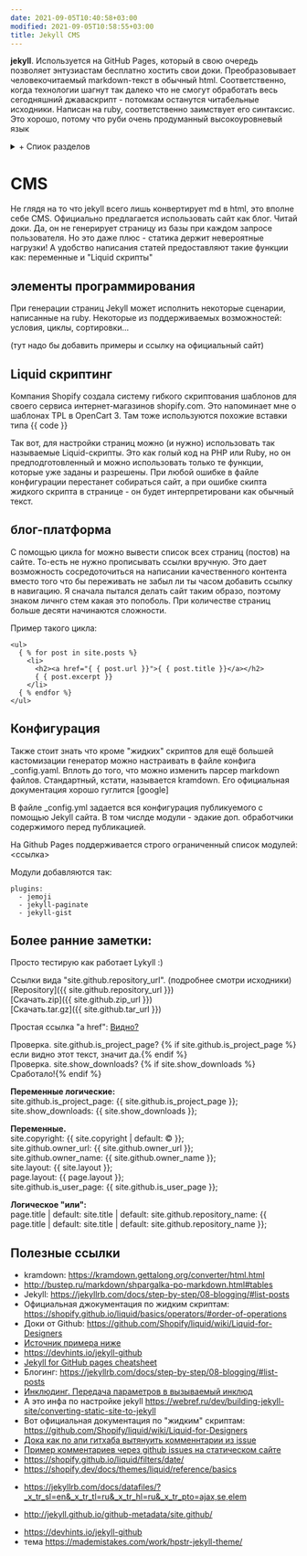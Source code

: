 ```yaml
---
date: 2021-09-05T10:40:58+03:00
modified: 2021-09-05T10:58:55+03:00
title: Jekyll CMS
---
```


**jekyll**. Используется на GitHub Pages, который в свою очередь позволяет энтузиастам бесплатно хостить свои доки. Преобразовывает человекочитаемый markdown-текст в обычный html. Соответственно, когда технологии шагнут так далеко что не смогут обработать весь сегодняшний джаваскрипт - потомкам останутся читабельные исходники. Написан на ruby, соответственно заимствует его синтаксис. Это хорошо, потому что руби очень продуманный высокоуровневый язык

<details markdown="1"><summary  markdown="0">+ Спиок разделов</summary>
* Table of Content
{: toc}
</details>

# CMS
Не глядя на то что jekyll всего лишь конвертирует md в html, это вполне себе CMS. Официально предлагается использовать сайт как блог. Читай доки.
Да, он не генерирует страницу из базы при каждом запросе пользователя. Но это даже плюс - статика держит невероятные нагрузки! А удобство написания статей предоставляют такие функции как: переменные и "Liquid скрипты"

## элементы программирования
При генерации страниц Jekyll может исполнить некоторые сценарии, написанные на ruby. Некоторые из поддерживаемых возможностей: условия, циклы, сортировки...

(тут надо бы добавить примеры и ссылку на официальный сайт)

## Liquid скриптинг
Компания Shopify создала систему гибкого скриптования шаблонов для своего сервиса интернет-магазинов shopify.com. Это напоминает мне о шаблонах TPL в OpenCart 3. Там тоже используются похожие вставки типа \{\{ code \}\}

Так вот, для настройки страниц можно (и нужно) использовать так называемые Liquid-скрипты. Это как голый код на PHP или Ruby, но он предподготовленный и можно использовать только те функции, которые уже заданы и разрешены. При любой ошибке в файле конфигурации перестанет собираться сайт, а при ошибке скипта жидкого скрипта в странице - он будет интерпретировани как обычный текст.  

## блог-платформа
С помощью цикла for можно вывести список всех страниц (постов) на сайте. То-есть не нужно прописывать ссылки вручную. Это дает возможность сосредоточиться на написании качественного контента вместо того что бы переживать не забыл ли ты часом добавить ссылку в навигацию. Я сначала пытался делать сайт таким образо, поэтому знаком личнго стем какая это попоболь. При количестве страниц больше десяти начинаются сложности.

Пример такого цикла:
```
<ul>
  { % for post in site.posts %}
    <li>
      <h2><a href="{ { post.url }}">{ { post.title }}</a></h2>
      { { post.excerpt }}
    </li>
  { % endfor %}
</ul>
```


## Конфигурация
Также стоит знать что кроме "жидких" скриптов для ещё большей кастомизации генератор можно настраивать в файле конфига \_config.yaml. Вплоть до того, что можно изменить парсер markdown файлов. Стандартный, кстати, называется kramdown. Его официальная документация хорошо гуглится [google]

В файле \_config.yml задается вся конфигурация публикуемого с помощью Jekyll сайта. В том числде модули - эдакие доп. обработчики содержимого перед публикацией.

На Github Pages поддерживается строго ограниченный список модулей: <ссылка>

Модули добавляются так:
```
plugins:
  - jemoji
  - jekyll-paginate
  - jekyll-gist
```

## Более ранние заметки:

Просто тестирую как работает Lykyll :)      
  
Ссылки вида "site.github.repository_url". (подробнее смотри исходники)  
[Repository]({{ site.github.repository_url }})  
[Скачать.zip]({{ site.github.zip_url }})  
[Скачать.tar.gz]({{ site.github.tar_url }})  

Простая ссылка "a href": <a href="#">Видно?</a>  

Проверка. site.github.is_project_page? 
{% if site.github.is_project_page %}если видно этот текст, значит да.{% endif %}  
Проверка. site.show_downloads? 
{% if site.show_downloads %}Сработало!{% endif %}  

**Переменные логические:**  
site.github.is_project_page: {{ site.github.is_project_page }};  
site.show_downloads: {{ site.show_downloads }};  

**Переменные.**  
site.copyright: {{ site.copyright | default: :copyright: }};  
site.github.owner_url: {{ site.github.owner_url }};  
site.github.owner_name: {{ site.github.owner_name }};  
site.layout: {{ site.layout }};  
page.layout: {{ page.layout }};  
site.github.is_user_page: {{ site.github.is_user_page }};  

**Логическое "или":**  
page.title | default: site.title | default: site.github.repository_name: {{ page.title | default: site.title | default: site.github.repository_name }};

## Полезные ссылки
* kramdown: <https://kramdown.gettalong.org/converter/html.html>  
* <http://bustep.ru/markdown/shpargalka-po-markdown.html#tables>
* Jekyll: <https://jekyllrb.com/docs/step-by-step/08-blogging/#list-posts>  
* Официальная джокументация по жидким скриптам: <https://shopify.github.io/liquid/basics/operators/#order-of-operations>  
* Доки от Github: <https://github.com/Shopify/liquid/wiki/Liquid-for-Designers>  
* [Источник примера ниже](http://alexprivalov.org/markdown-short-reference)
* <https://devhints.io/jekyll-github>
* [Jekyll for GitHub pages cheatsheet](https://devhints.io/jekyll-github)
* Блогинг: <https://jekyllrb.com/docs/step-by-step/08-blogging/#list-posts>  
* [Инклюдинг. Передача параметров в вызываемый инклюд](https://jekyllrb.com/docs/includes/)
* А это инфа по настройке jekyll <https://webref.ru/dev/building-jekyll-site/converting-static-site-to-jekyll>
* Вот официальная документация по "жидким" скриптам: <https://github.com/Shopify/liquid/wiki/Liquid-for-Designers>
* [Дока как по апи гитхаба вытянуить комменнтарии из issue](https://docs.github.com/en/rest/reference/issues#comments)
* [Пример комментариев через github issues на статическом сайте ](https://github.com/dwilliamson/donw.io)
* <https://shopify.github.io/liquid/filters/date/>
* <https://shopify.dev/docs/themes/liquid/reference/basics>
- <https://jekyllrb.com/docs/datafiles/?_x_tr_sl=en&_x_tr_tl=ru&_x_tr_hl=ru&_x_tr_pto=ajax,se,elem>
* <http://jekyll.github.io/github-metadata/site.github/>
+ <https://devhints.io/jekyll-github>
+ тема <https://mademistakes.com/work/hpstr-jekyll-theme/>



